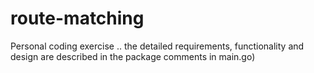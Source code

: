 # route-matching

Personal coding exercise .. the detailed requirements, functionality and design are described in the package comments in main.go)
